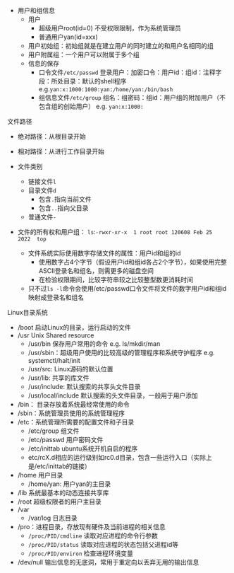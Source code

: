 * 用户和组信息
    * 用户
        * 超级用户root(id=0) 不受权限限制，作为系统管理员
        * 普通用户yan(id=xxx)
    * 用户初始组：初始组就是在建立用户的同时建立的和用户名相同的组
    * 用户附属组：一个用户可以附属于多个组
    * 信息的保存
        * 口令文件`/etc/passwd`
        登录用户：加密口令：用户id：组id：注释字段：所处目录：默认的shell程序 
        e.g.`yan:x:1000:1000:yan:/home/yan:/bin/bash`
        * 组信息文件`/etc/group`
        组名：组密码：组id：用户组的附加用户（不包含组的创始用户）
        e.g. `yan:x:1000:`

文件路径
* 绝对路径：从根目录开始
* 相对路径：从进行工作目录开始

* 文件类别
    * 链接文件`l`
    * 目录文件`d`
        * 包含`.`指向当前文件
        * 包含`..`指向父目录
    * 普通文件`-`
* 文件的所有权和用户组：
    `ls`:`-rwxr-xr-x  1 root root 120608 Feb 25  2022  top`
    * 文件系统实际使用数字存储文件的属性：用户id和组的id
        * 使用数字占4个字节（假设用户id和组id各占2个字节），如果使用完整ASCII登录名和组名，则需更多的磁盘空间
        * 在检验权限期间，比较字符串较之比较整型数更消耗时间
    * 只不过`ls -l`命令会使用/etc/passwd口令文件将文件的数字用户id和组id映射成登录名和组名

Linux目录系统
* /boot 启动Linux的目录，运行启动的文件
* /usr Unix Shared resource
    * /usr/bin 保存用户常用的命令 e.g. ls/mkdir/man
    * /usr/sbin：超级用户使用的比较高级的管理程序和系统守护程序 e.g. systemctl/halt/init
    * /usr/src: Linux源码的默认位置
    * /usr/lib: 共享的库文件
    * /usr/include: 默认搜索的共享头文件目录
    * /usr/local/include 默认搜索的头文件目录，一般用于用户添加
* /bin： 目录存放着系统最经常使用的命令
* /sbin：系统管理员使用的系统管理程序
* /etc：系统管理所需要的配置文件和子目录
    * /etc/group 组文件
    * /etc/passwd 用户密码文件
    * /etc/inittab ubuntu系统开机自启的程序
    * etc/rcX.d相应的运行级别如rc0.d目录，包含一些运行入口（实际上是/etc/inittab的链接）
* /home 用户目录
    * /home/yan: 用户yan的主目录
* /lib 系统最基本的动态连接共享库
* /root 超级权限者的用户主目录
* /var
    * /var/log 日志目录
* /pro：进程目录，存放现有硬件及当前进程的相关信息
    * `/proc/PID/cmdline` 读取对应进程的命令行参数
    * `/proc/PID/status` 读取对应进程的状态包括父进程id等
    * `/proc/PID/environ` 检查进程环境变量
* /dev/null 输出信息的无底洞，常用于重定向以丢弃无用的输出信息

